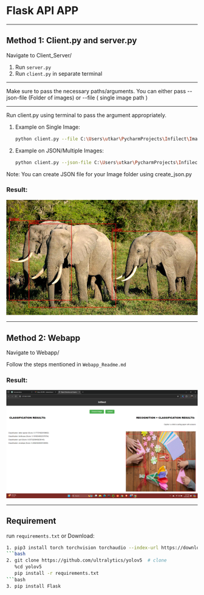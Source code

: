 # Flask API APP
________________________________________________________________________________________________________________________
## Method 1: Client.py and server.py
Navigate to Client_Server/

1. Run `server.py`
2. Run `client.py` in separate terminal
________________________________________________
Make sure to pass the necessary paths/arguments.
You can either pass --json-file (Folder of images) or --file ( single image path )
________________________________________________
Run client.py using terminal to pass the argument appropriately.

1. Example on Single Image:
    ```bash
    python client.py --file C:\Users\utkar\PycharmProjects\Infilect\Images\image-24.jpg

2. Example on JSON/Multiple Images:
    ```bash
    python client.py --json-file C:\Users\utkar\PycharmProjects\Infilect\Images\images_data.json

Note: You can create JSON file for your Image folder using create_json.py

### Result:
![Result using Client/Server](https://github.com/Utkarsh13tiwari/Flask_APP-Image-detection-classification-captioning/blob/main/Client_Server/result_image.jpg)
________________________________________________________________________________________________________________________
## Method 2: Webapp
Navigate to Webapp/

Follow the steps mentioned in `Webapp_Readme.md`

### Result:
![Result using Webapp](https://github.com/Utkarsh13tiwari/Flask_APP-Image-detection-classification-captioning/blob/main/Webapp/Results/Output.png)
________________________________________________________________________________________________________________________
## Requirement

run `requirements.txt`
or
Download:
```bash
1. pip3 install torch torchvision torchaudio --index-url https://download.pytorch.org/whl/cu118 (Download Pytorch)
```bash
2. git clone https://github.com/ultralytics/yolov5  # clone
   %cd yolov5
   pip install -r requirements.txt
```bash
3. pip install Flask
